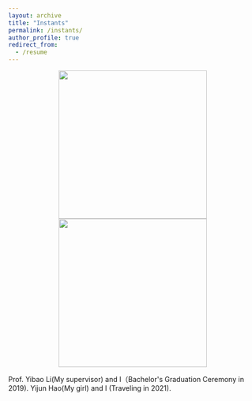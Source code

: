 ```yaml
---
layout: archive
title: "Instants"
permalink: /instants/
author_profile: true
redirect_from:
  - /resume
---
```


<center class="half">
    <img src="http://qingxiaxjtu.com/images/instants1.png" width="300"/><img src="http://qingxiaxjtu.com/images/instants2.png" width="300"/>
</center>

Prof. Yibao Li(My supervisor) and I（Bachelor's Graduation Ceremony in 2019). Yijun Hao(My girl) and I (Traveling in 2021). 





